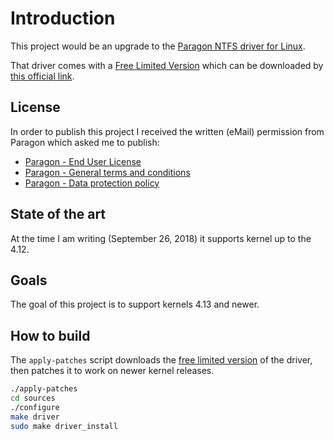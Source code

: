 # Introduction

This project would be an upgrade to the [Paragon NTFS driver for Linux](https://www.paragon-software.com/home/ntfs-linux-professional/).

That driver comes with a [Free Limited Version](https://www.paragon-software.com/home/ntfs-linux-professional/#comparison) which can be downloaded by [this official link](http://dl.paragon-software.com/free/Paragon-715-FRE_NTFS_Linux_9.5_Express.tar.gz).

## License

In order to publish this project I received the written (eMail) permission from Paragon which asked me to publish:

- [Paragon - End User License](https://github.com/antonio-petricca/paragon-ufsd-ntfs-driver-porting/Paragon-End-User-License.txt)
- [Paragon - General terms and conditions](https://github.com/antonio-petricca/paragon-ufsd-ntfs-driver-porting/Paragon-General-terms-and-conditions.pdf)
- [Paragon - Data protection policy](https://github.com/antonio-petricca/paragon-ufsd-ntfs-driver-porting/Paragon-Data-protection-policy.pdf)

## State of the art

At the time I am writing (September 26, 2018) it supports kernel up to the 4.12.

## Goals

The goal of this project is to support kernels 4.13 and newer.

## How to build

The `apply-patches` script downloads the [free limited version](http://dl.paragon-software.com/free/Paragon-715-FRE_NTFS_Linux_9.5_Express.tar.gz) of the driver, then patches it to work on newer kernel releases.

```bash
./apply-patches
cd sources
./configure
make driver
sudo make driver_install
```